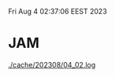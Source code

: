 Fri Aug  4 02:37:06 EEST 2023
# JAM
<a href='./cache/202308/04_02.log'>./cache/202308/04_02.log</a>
